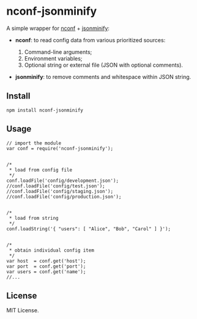 # nconf-jsonminify

A simple wrapper for [nconf](https://www.npmjs.org/package/nconf) + [jsonminify](https://github.com/fkei/JSON.minify):

- **nconf**: to read config data from various prioritized sources:

  1. Command-line arguments;
  2. Environment variables;
  3. Optional string or external file (JSON with optional comments).

- **jsonminify**: to remove comments and whitespace within JSON string.



## Install

```
npm install nconf-jsonminify
```


## Usage

```
// import the module
var conf = require('nconf-jsonminify');


/*
 * load from config file
 */
conf.loadFile('config/development.json');
//conf.loadFile('config/test.json');
//conf.loadFile('config/staging.json');
//conf.loadFile('config/production.json');


/*
 * load from string
 */
conf.loadString('{ "users": [ "Alice", "Bob", "Carol" ] }');


/*
 * obtain individual config item
 */
var host  = conf.get('host');
var port  = conf.get('port');
var users = conf.get('name'); 
//...

```








## License

MIT License.

